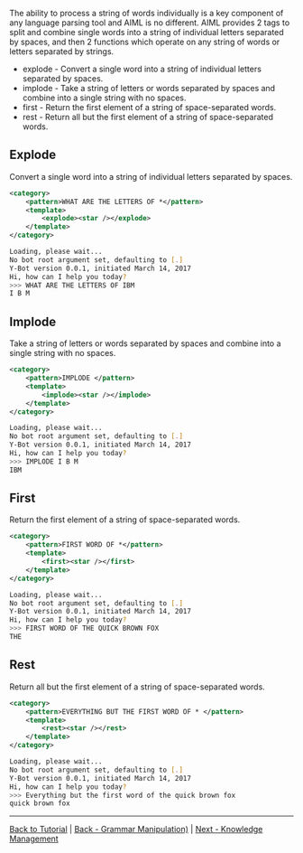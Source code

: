 The ability to process a string of words individually is a key component of any language parsing tool and AIML is no different. AIML provides 2 tags to split and combine single words into a string of individual letters separated by spaces, and then 2 functions which operate on any string of words or letters separated by strings.

* explode - Convert a single word into a string of individual letters separated by spaces.
* implode - Take a string of letters or words separated by spaces and combine into a single string with no spaces.
* first - Return the first element of a string of space-separated words.
* rest - Return all but the first element of a string of space-separated words.

## Explode
Convert a single word into a string of individual letters separated by spaces.

```xml
<category>
    <pattern>WHAT ARE THE LETTERS OF *</pattern>
    <template>
        <explode><star /></explode>
    </template>
</category>
```
	
```bash
Loading, please wait...
No bot root argument set, defaulting to [.]
Y-Bot version 0.0.1, initiated March 14, 2017
Hi, how can I help you today?
>>> WHAT ARE THE LETTERS OF IBM
I B M
```

## Implode
Take a string of letters or words separated by spaces and combine into a single string with no spaces.

```xml
<category>
    <pattern>IMPLODE </pattern>
    <template>
        <implode><star /></implode>
    </template>
</category>
```
	
```bash
Loading, please wait...
No bot root argument set, defaulting to [.]
Y-Bot version 0.0.1, initiated March 14, 2017
Hi, how can I help you today?
>>> IMPLODE I B M
IBM
```

## First
Return the first element of a string of space-separated words.

```xml
<category>
    <pattern>FIRST WORD OF *</pattern>
    <template>
        <first><star /></first>
    </template>
</category>
```
	
```bash
Loading, please wait...
No bot root argument set, defaulting to [.]
Y-Bot version 0.0.1, initiated March 14, 2017
Hi, how can I help you today?
>>> FIRST WORD OF THE QUICK BROWN FOX
THE
```

## Rest
Return all but the first element of a string of space-separated words.

```xml
<category>
    <pattern>EVERYTHING BUT THE FIRST WORD OF * </pattern>
    <template>
        <rest><star /></rest>
    </template>
</category>
```
	
```bash
Loading, please wait...
No bot root argument set, defaulting to [.]
Y-Bot version 0.0.1, initiated March 14, 2017
Hi, how can I help you today?
>>> Everything but the first word of the quick brown fox
quick brown fox
```

***
[Back to Tutorial](./AIML-Tutorial) | [Back - Grammar Manipulation)](./Tutorial-Langauge-Grammar-Manipulation) | [Next - Knowledge Management](./Tutorial-Knowledge)
